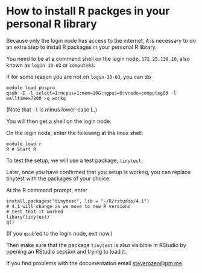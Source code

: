# How to install R packges in your personal R library

Because only the login node has access to the internet, it is necessary to do an extra step to install R packages in your personal R library.

You need to be at a command shell on the login node, `172.25.138.10`, also known as `login-10-03` or `compute03`.

If for some reason you are not on `login-10-03`, you can do 

```
module load pbspro
qsub -I -l select=1:ncpus=1:mem=10G:ngpus=0:vnode=computeg03 -l walltime=7200 -q workq
```
(Note that `-l` is minus lower-case L.)

You will then get a shell on the login node.

On the login node, enter the following at the linux shell:

```
module load r
R # Start R
```

To test the setup, we will use a test package, `tinytest`.  

Later, once you have confirmed that you setup is workng, you can replace
tinytest with the packages of your choice.

At the R command prompt, enter

```
install.packages("tinytest", lib = "~/R/rstudio/4.1") 
# 4.1 will change as we move to new R versions
# test that it worked
libary(tinytest)
q()
```

(If you  `qsub`'ed to the login node, exit now.)

Then make sure that the package `tinytest` is also visibible in RStudio
by opening an RStudio session and trying to load it.


If you find problems with the documentation email steverozen@pm.me.
